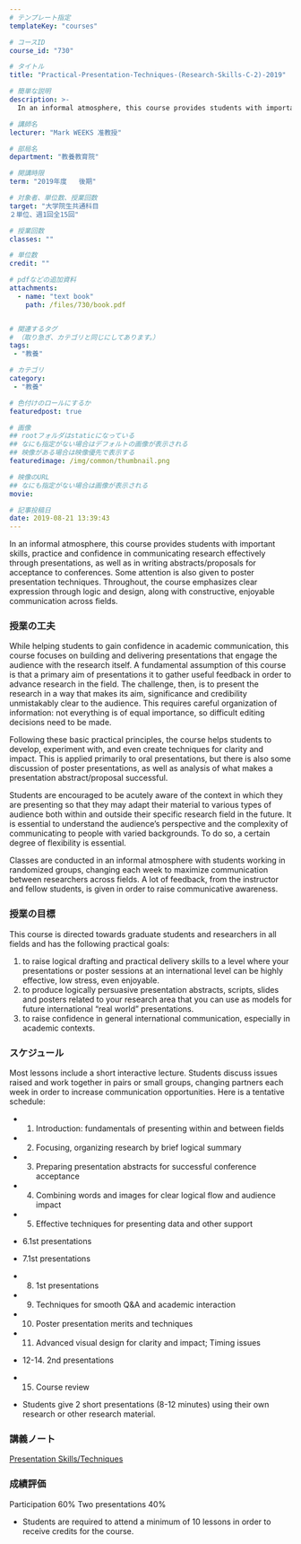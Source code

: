 ```yaml
---
# テンプレート指定
templateKey: "courses"

# コースID
course_id: "730"

# タイトル
title: "Practical-Presentation-Techniques-(Research-Skills-C-2)-2019"

# 簡単な説明
description: >-
  In an informal atmosphere, this course provides students with important skills, practice and confide...

# 講師名
lecturer: "Mark WEEKS 准教授"

# 部局名
department: "教養教育院"

# 開講時限
term: "2019年度	後期"

# 対象者、単位数、授業回数
target: "大学院生共通科目
２単位、週1回全15回"

# 授業回数
classes: ""

# 単位数
credit: ""

# pdfなどの追加資料
attachments: 
  - name: "text book" 
    path: /files/730/book.pdf


# 関連するタグ
# （取り急ぎ、カテゴリと同じにしてあります。）
tags:
 - "教養"

# カテゴリ
category:
 - "教養"

# 色付けのロールにするか
featuredpost: true

# 画像
## rootフォルダはstaticになっている
## なにも指定がない場合はデフォルトの画像が表示される
## 映像がある場合は映像優先で表示する
featuredimage: /img/common/thumbnail.png

# 映像のURL
## なにも指定がない場合は画像が表示される
movie: 

# 記事投稿日
date: 2019-08-21 13:39:43
---
```



In an informal atmosphere, this course provides students with important skills, practice and confidence in communicating research effectively through presentations, as well as in writing abstracts/proposals for acceptance to conferences. Some attention is also given to poster presentation techniques. Throughout, the course emphasizes clear expression through logic and design, along with constructive, enjoyable communication across fields.


### 授業の工夫

While helping students to gain confidence in academic communication, this course focuses on building and delivering presentations that engage the audience with the research itself. A fundamental assumption of this course is that a primary aim of presentations it to gather useful feedback in order to advance research in the field. The challenge, then, is to present the research in a way that makes its aim, significance and credibility unmistakably clear to the audience. This requires careful organization of information: not everything is of equal importance, so difficult editing decisions need to be made.

Following these basic practical principles, the course helps students to develop, experiment with, and even create techniques for clarity and impact. This is applied primarily to oral presentations, but there is also some discussion of poster presentations, as well as analysis of what makes a presentation abstract/proposal successful.

Students are encouraged to be acutely aware of the context in which they are presenting so that they may adapt their material to various types of audience both within and outside their specific research field in the future. It is essential to understand the audience’s perspective and the complexity of communicating to people with varied backgrounds. To do so, a certain degree of flexibility is essential.

Classes are conducted in an informal atmosphere with students working in randomized groups, changing each week to maximize communication between researchers across fields. A lot of feedback, from the instructor and fellow students, is given in order to raise communicative awareness.





### 授業の目標
This course is directed towards graduate students and researchers in all fields and has the following practical goals:

1. to raise logical drafting and practical delivery skills to a level where your presentations or poster sessions at an international level can be highly effective, low stress, even enjoyable.
2. to produce logically persuasive presentation abstracts, scripts, slides and posters related to your research area that you can use as models for future international “real world” presentations.
3. to raise confidence in general international communication, especially in academic contexts.




### スケジュール

Most lessons include a short interactive lecture. Students discuss issues raised and work together in pairs or small groups, changing partners each week in order to increase communication opportunities. Here is a tentative schedule:

* 1. Introduction: fundamentals of presenting within and between fields
* 2. Focusing, organizing research by brief logical summary
* 3. Preparing presentation abstracts for successful conference acceptance
* 4. Combining words and images for clear logical flow and audience impact
* 5. Effective techniques for presenting data and other support
* 6.1st presentations
* 7.1st presentations
* 8. 1st presentations
* 9. Techniques for smooth Q&A and academic interaction
* 10. Poster presentation merits and techniques
* 11. Advanced visual design for clarity and impact; Timing issues
* 12-14. 2nd presentations
* 15. Course review

* Students give 2 short presentations (8-12 minutes) using their own research or other research material.



### 講義ノート

[Presentation Skills/Techniques](/files/730/book.pdf) 





### 成績評価

Participation 60%
Two presentations 40%
* Students are required to attend a minimum of 10 lessons in order to receive credits for the course.


